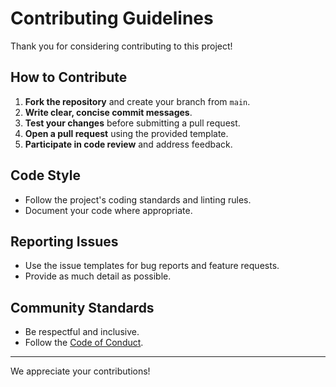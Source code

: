 # Contributing Guidelines

Thank you for considering contributing to this project!

## How to Contribute
1. **Fork the repository** and create your branch from `main`.
2. **Write clear, concise commit messages**.
3. **Test your changes** before submitting a pull request.
4. **Open a pull request** using the provided template.
5. **Participate in code review** and address feedback.

## Code Style
- Follow the project's coding standards and linting rules.
- Document your code where appropriate.

## Reporting Issues
- Use the issue templates for bug reports and feature requests.
- Provide as much detail as possible.

## Community Standards
- Be respectful and inclusive.
- Follow the [Code of Conduct](CODE_OF_CONDUCT.md).

---
We appreciate your contributions!

